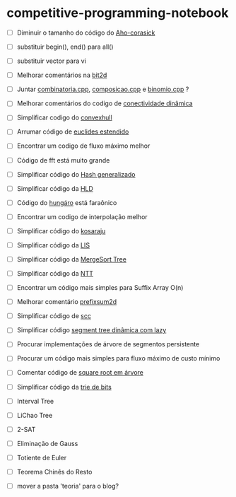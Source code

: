 # competitive-programming-notebook

- [ ] Diminuir o tamanho do código do [Aho-corasick](aho-corasick.cpp)
- [ ] substituir begin(), end() para all()
- [ ] substituir vector<int> para vi
- [ ] Melhorar comentários na [bit2d](bit2d.cpp)
- [ ] Juntar [combinatoria.cpp](combinatoria.cpp), [composicao.cpp](composicao.cpp) e [binomio.cpp](binomio.cpp) ?
- [ ] Melhorar comentários do codigo de [conectividade dinâmica](conectividade-dinamica.cpp)
- [ ] Simplificar codigo do [convexhull](convex-hull.cpp)
- [ ] Arrumar código de [euclides estendido](euclides-estendido.cpp)
- [ ] Encontrar um codigo de fluxo máximo melhor
- [ ] Código de fft está muito grande
- [ ] Simplificar código do [Hash generalizado](hash-generalizado.cpp)
- [ ] Simplificar código da [HLD](hld.cpp)
- [ ] Código do [hungáro](hungarian.cpp) está faraônico
- [ ] Encontrar um codigo de interpolação melhor
- [ ] Simplificar código do [kosaraju](kosaraju.cpp)
- [ ] Simplificar código da [LIS](lis.cpp)
- [ ] Simplificar código da [MergeSort Tree](mergesort_tree.cpp)
- [ ] Simplificar código da [NTT](ntt.cpp)
- [ ] Encontrar um código mais simples para Suffix Array O(n)
- [ ] Melhorar comentário [prefixsum2d](prefix_sum2d.cpp)
- [ ] Simplificar código de [scc](scc.cpp)
- [ ] Simplificar código [segment tree dinâmica com lazy](segment_tree_din_lazy.cpp)
- [ ] Procurar implementações de árvore de segmentos persistente
- [ ] Procurar um código mais simples para fluxo máximo de custo mínimo
- [ ] Comentar código de [square root em árvore](sqrt-decomposition-on-trees.cpp)
- [ ] Simplificar código da [trie de bits](trie-bits.cpp)

- [ ] Interval Tree
- [ ] LiChao Tree
- [ ] 2-SAT
- [ ] Eliminação de Gauss
- [ ] Totiente de Euler
- [ ] Teorema Chinês do Resto
- [ ] mover a pasta 'teoria' para o blog?
